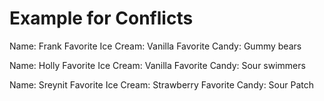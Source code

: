 # Example for Conflicts

Name:  Frank
Favorite Ice Cream:  Vanilla
Favorite Candy:  Gummy bears


Name:  Holly
Favorite Ice Cream:  Vanilla
Favorite Candy:  Sour swimmers

Name: Sreynit
Favorite Ice Cream: Strawberry
Favorite Candy: Sour Patch


